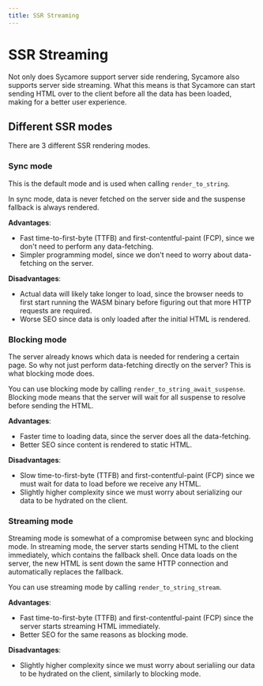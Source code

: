 ```yaml
---
title: SSR Streaming
---
```


# SSR Streaming

Not only does Sycamore support server side rendering, Sycamore also supports
server side streaming. What this means is that Sycamore can start sending HTML
over to the client before all the data has been loaded, making for a better user
experience.

## Different SSR modes

There are 3 different SSR rendering modes.

### Sync mode

This is the default mode and is used when calling `render_to_string`.

In sync mode, data is never fetched on the server side and the suspense fallback
is always rendered.

**Advantages**:

- Fast time-to-first-byte (TTFB) and first-contentful-paint (FCP), since we
  don't need to perform any data-fetching.
- Simpler programming model, since we don't need to worry about data-fetching on
  the server.

**Disadvantages**:

- Actual data will likely take longer to load, since the browser needs to first
  start running the WASM binary before figuring out that more HTTP requests are
  required.
- Worse SEO since data is only loaded after the initial HTML is rendered.

### Blocking mode

The server already knows which data is needed for rendering a certain page. So
why not just perform data-fetching directly on the server? This is what blocking
mode does.

You can use blocking mode by calling `render_to_string_await_suspense`. Blocking
mode means that the server will wait for all suspense to resolve before sending
the HTML.

**Advantages**:

- Faster time to loading data, since the server does all the data-fetching.
- Better SEO since content is rendered to static HTML.

**Disadvantages**:

- Slow time-to-first-byte (TTFB) and first-contentful-paint (FCP) since we must
  wait for data to load before we receive any HTML.
- Slightly higher complexity since we must worry about serializing our data to
  be hydrated on the client.

### Streaming mode

Streaming mode is somewhat of a compromise between sync and blocking mode. In
streaming mode, the server starts sending HTML to the client immediately, which
contains the fallback shell. Once data loads on the server, the new HTML is sent
down the same HTTP connection and automatically replaces the fallback.

You can use streaming mode by calling `render_to_string_stream`.

**Advantages**:

- Fast time-to-first-byte (TTFB) and first-contentful-paint (FCP) since the
  server starts streaming HTML immediately.
- Better SEO for the same reasons as blocking mode.

**Disadvantages**:

- Slightly higher complexity since we must worry about serialiing our data to be
  hydrated on the client, similarly to blocking mode.

